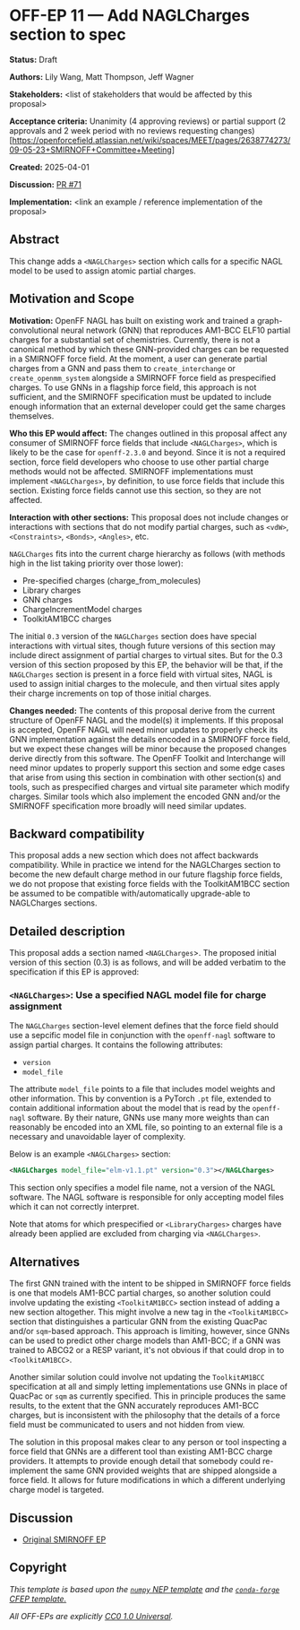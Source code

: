 # OFF-EP 11 — Add NAGLCharges section to spec

**Status:** Draft

**Authors:** Lily Wang, Matt Thompson, Jeff Wagner

**Stakeholders:** &lt;list of stakeholders that would be affected by this proposal>

**Acceptance criteria:** Unanimity (4 approving reviews) or partial support (2 approvals and 2 week period with no reviews requesting changes)[https://openforcefield.atlassian.net/wiki/spaces/MEET/pages/2638774273/09-05-23+SMIRNOFF+Committee+Meeting]

**Created:** 2025-04-01

**Discussion:** [PR #71](https://github.com/openforcefield/standards/pull/71)

**Implementation:** &lt;link an example / reference implementation of the proposal>

## Abstract

This change adds a `<NAGLCharges>` section which calls for a specific NAGL model to be used to assign atomic partial charges.

## Motivation and Scope

**Motivation:** OpenFF NAGL has built on existing work and trained a graph-convolutional neural network (GNN) that reproduces AM1-BCC ELF10 partial charges for a substantial set of chemistries. Currently, there is not a canonical method by which these GNN-provided charges can be requested in a SMIRNOFF force field. At the moment, a user can generate partial charges from a GNN and pass them to `create_interchange` or `create_openmm_system` alongside a SMIRNOFF force field as prespecified charges. To use GNNs in a flagship force field, this approach is not sufficient, and the SMIRNOFF specification must be updated to include enough information that an external developer could get the same charges themselves. 

**Who this EP would affect:** The changes outlined in this proposal affect any consumer of SMIRNOFF force fields that include `<NAGLCharges>`, which is likely to be the case for `openff-2.3.0` and beyond. Since it is not a required section, force field developers who choose to use other partial charge methods would not be affected. SMIRNOFF implementations must implement `<NAGLCharges>`, by definition, to use force fields that include this section. Existing force fields cannot use this section, so they are not affected.

**Interaction with other sections:** This proposal does not include changes or interactions with sections that do not modify partial charges, such as `<vdW>`, `<Constraints>`, `<Bonds>`, `<Angles>`, etc.

`NAGLCharges` fits into the current charge hierarchy as follows (with methods high in the list taking priority over those lower):

- Pre-specified charges (charge_from_molecules)
- Library charges
- GNN charges
- ChargeIncrementModel charges
- ToolkitAM1BCC charges

The initial `0.3` version of the `NAGLCharges` section does have special interactions with virtual sites, though future versions of this section may include direct assignment of partial charges to virtual sites. But for the 0.3 version of this section proposed by this EP, the behavior will be that, if the `NAGLCharges` section is present in a force field with virtual sites, NAGL is used to assign initial charges to the molecule, and then virtual sites apply their charge increments on top of those initial charges. 

**Changes needed:** The contents of this proposal derive from the current structure of OpenFF NAGL and the model(s) it implements. If this proposal is accepted, OpenFF NAGL will need minor updates to properly check its GNN implementation against the details encoded in a SMIRNOFF force field, but we expect these changes will be minor because the proposed changes derive directly from this software. The OpenFF Toolkit and Interchange will need minor updates to properly support this section and some edge cases that arise from using this section in combination with other section(s) and tools, such as prespecified charges and virtual site parameter which modify charges. Similar tools which also implement the encoded GNN and/or the SMIRNOFF specification more broadly will need similar updates.

## Backward compatibility

This proposal adds a new section which does not affect backwards compatibility. While in practice we intend for the NAGLCharges section to become the new default charge method in our future flagship force fields, we do not propose that existing force fields with the ToolkitAM1BCC section be assumed to be compatible with/automatically upgrade-able to NAGLCharges sections.

## Detailed description

This proposal adds a section named `<NAGLCharges`>. The proposed initial version of this section (0.3) is as follows, and will be added verbatim to the specification if this EP is approved:

### `<NAGLCharges>`: Use a specified NAGL model file for charge assignment

The `NAGLCharges` section-level element defines that the force field should use a sepcific model file in conjunction with the `openff-nagl` software to assign partial charges. It contains the following attributes:

- `version`
- `model_file`

The attribute `model_file` points to a file that includes model weights and other information. This by convention is a PyTorch `.pt` file, extended to  contain additional information about the model that is read by the `openff-nagl` software. By their nature, GNNs use many more weights than can reasonably be encoded into an XML file, so pointing to an external file is a necessary and unavoidable layer of complexity.

Below is an example `<NAGLCharges>` section:

```xml
<NAGLCharges model_file="elm-v1.1.pt" version="0.3"></NAGLCharges>
```

This section only specifies a model file name, not a version of the NAGL software. The NAGL software is responsible for only accepting model files which it can not correctly interpret.

Note that atoms for which prespecified or `<LibraryCharges>` charges have already been applied are excluded from charging via `<NAGLCharges>`.


## Alternatives

The first GNN trained with the intent to be shipped in SMIRNOFF force fields is one that models AM1-BCC partial
charges, so another solution could involve updating the existing `<ToolkitAM1BCC>` section instead of adding a new
section altogether. This might involve a new tag in the `<ToolkitAM1BCC>` section that distinguishes a particular GNN
from the existing QuacPac and/or `sqm`-based approach. This approach is limiting, however, since GNNs can be used to
predict other charge models than AM1-BCC; if a GNN was trained to ABCG2 or a RESP variant, it's not obvious if that
could drop in to `<ToolkitAM1BCC>`.

Another similar solution could involve not updating the `ToolkitAM1BCC` specification at all and simply letting
implementations use GNNs in place of QuacPac or `sqm` as currently specified. This in principle produces the same
results, to the extent that the GNN accurately reproduces AM1-BCC charges, but is inconsistent with the philosophy that
the details of a force field must be communicated to users and not hidden from view.

The solution in this proposal makes clear to any person or tool inspecting a force field that GNNs are a different tool
than existing AM1-BCC charge providers. It attempts to provide enough detail that somebody could re-implement the same
GNN provided weights that are shipped alongside a force field. It allows for future modifications in which a different
underlying charge model is targeted.

## Discussion

- [Original SMIRNOFF EP](https://github.com/openforcefield/standards/pull/71)

## Copyright

*This template is based upon the [``numpy`` NEP template](
https://github.com/numpy/numpy/blob/master/doc/neps/nep-template.rst) and the
[``conda-forge`` CFEP template.](https://github.com/conda-forge/cfep/blob/master/cfep-00.md)*

*All OFF-EPs are explicitly [CC0 1.0 Universal](https://creativecommons.org/publicdomain/zero/1.0/).*
